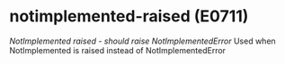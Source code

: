 # notimplemented-raised (E0711)

*NotImplemented raised - should raise NotImplementedError* Used when
NotImplemented is raised instead of NotImplementedError
